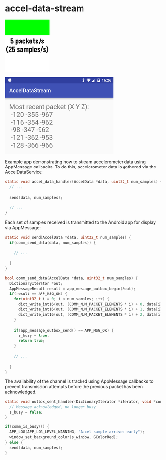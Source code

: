# accel-data-stream

![](screenshots/basalt.png)

![](screenshots/android.png)

Example app demonstrating how to stream accelerometer data using AppMessage
callbacks. To do this, accelerometer data is gathered via the AccelDataService:

```c
static void accel_data_handler(AccelData *data, uint32_t num_samples) {
  // ...

  send(data, num_samples);

  // ...
}
```

Each set of samples received is transmitted to the Android app for display via
AppMessage:

```c
static void send(AccelData *data, uint32_t num_samples) {
  if(comm_send_data(data, num_samples)) {
    
    // ...

  }
}
```

```c
bool comm_send_data(AccelData *data, uint32_t num_samples) {
  DictionaryIterator *out;
  AppMessageResult result = app_message_outbox_begin(&out);
  if(result == APP_MSG_OK) {
    for(uint32_t i = 0; i < num_samples; i++) {
      dict_write_int16(out, (COMM_NUM_PACKET_ELEMENTS * i) + 0, data[i].x);
      dict_write_int16(out, (COMM_NUM_PACKET_ELEMENTS * i) + 1, data[i].y);
      dict_write_int16(out, (COMM_NUM_PACKET_ELEMENTS * i) + 2, data[i].z);
    }

    if(app_message_outbox_send() == APP_MSG_OK) {
      s_busy = true;
      return true;
    }

    // ...

  }
}
```

The availability of the channel is tracked using AppMessage callbacks to prevent
transmission attempts before the previous packet has been acknowledged.

```c
static void outbox_sent_handler(DictionaryIterator *iterator, void *context) {
  // Message acknowledged, no longer busy
  s_busy = false;
}
```

```c
if(comm_is_busy()) {
  APP_LOG(APP_LOG_LEVEL_WARNING, "Accel sample arrived early");
  window_set_background_color(s_window, GColorRed);
} else {
  send(data, num_samples);
}
```
